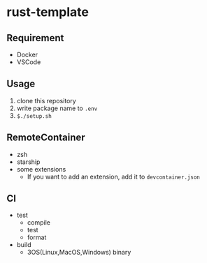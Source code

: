 # rust-template

## Requirement
- Docker
- VSCode

## Usage
1. clone this repository
2. write package name to `.env`
3. `$./setup.sh`

## RemoteContainer
- zsh
- starship
- some extensions
  - If you want to add an extension, add it to `devcontainer.json`

## CI
- test
  - compile
  - test
  - format
- build
  - 3OS(Linux,MacOS,Windows) binary
